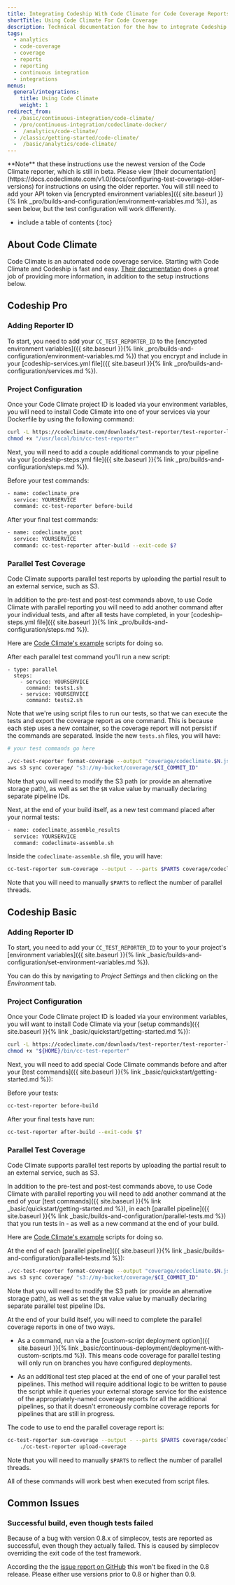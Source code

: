 ```yaml
---
title: Integrating Codeship With Code Climate for Code Coverage Reports
shortTitle: Using Code Climate For Code Coverage
description: Technical documentation for the how to integrate Codeship with Code Climate to automatically check your code coverage with every build
tags:
  - analytics
  - code-coverage
  - coverage
  - reports
  - reporting
  - continuous integration
  - integrations
menus:
  general/integrations:
    title: Using Code Climate
    weight: 1
redirect_from:
  - /basic/continuous-integration/code-climate/
  - /pro/continuous-integration/codeclimate-docker/
  -  /analytics/code-climate/
  - /classic/getting-started/code-climate/
  -  /basic/analytics/code-climate/  
---
```


<div class="info-block">
**Note** that these instructions use the newest version of the Code Climate reporter, which is still in beta. Please view [their documentation](https://docs.codeclimate.com/v1.0/docs/configuring-test-coverage-older-versions) for instructions on using the older reporter. You will still need to add your API token via [encrypted environment variables]({{ site.baseurl }}{% link _pro/builds-and-configuration/environment-variables.md %}), as seen below, but the test configuration will work differently.
</div>

* include a table of contents
{:toc}

## About Code Climate

Code Climate is an automated code coverage service. Starting with Code Climate and Codeship is fast and easy. [Their documentation](http://docs.codeclimate.com/article/219-setting-up-test-coverage) does a great job of providing more information, in addition to the setup instructions below.

## Codeship Pro

### Adding Reporter ID

To start, you need to add your `CC_TEST_REPORTER_ID` to the [encrypted environment variables]({{ site.baseurl }}{% link _pro/builds-and-configuration/environment-variables.md %}) that you encrypt and include in your [codeship-services.yml file]({{ site.baseurl }}{% link _pro/builds-and-configuration/services.md %}).

### Project Configuration

Once your Code Climate project ID is loaded via your environment variables, you will need to install Code Climate into one of your services via your Dockerfile by using the following command:

```bash
curl -L https://codeclimate.com/downloads/test-reporter/test-reporter-latest-linux-amd64 > "$/usr/local/bin/cc-test-reporter"
chmod +x "/usr/local/bin/cc-test-reporter"
```

Next, you will need to add a couple additional commands to your pipeline via your [codeship-steps.yml file]({{ site.baseurl }}{% link _pro/builds-and-configuration/steps.md %}).

Before your test commands:

```bash
- name: codeclimate_pre
  service: YOURSERVICE
  command: cc-test-reporter before-build
```

After your final test commands:

```bash
- name: codeclimate_post
  service: YOURSERVICE
  command: cc-test-reporter after-build --exit-code $?
```

### Parallel Test Coverage

Code Climate supports parallel test reports by uploading the partial result to an external service, such as S3.

In addition to the pre-test and post-test commands above, to use Code Climate with parallel reporting you will need to add another command after your individual tests, and after all tests have completed, in your [codeship-steps.yml file]({{ site.baseurl }}{% link _pro/builds-and-configuration/steps.md %}).

Here are [Code Climate's example](https://github.com/codeclimate/test-reporter#low-level-usage) scripts for doing so.

After each parallel test command you'll run a new script:

```
- type: parallel
  steps:
    - service: YOURSERVICE
      command: tests1.sh
    - service: YOURSERVICE
      command: tests2.sh
```

Note that we're using script files to run our tests, so that we can execute the tests and export the coverage report as one command. This is because each step uses a new container, so the coverage report will not persist if the commands are separated. Inside the new `tests.sh` files, you will have:

```bash
# your test commands go here

./cc-test-reporter format-coverage --output "coverage/codeclimate.$N.json"
aws s3 sync coverage/ "s3://my-bucket/coverage/$CI_COMMIT_ID"
```

Note that you will need to modify the S3 path (or provide an alternative storage path), as well as set the `$N` value value by manually declaring separate pipeline IDs.

Next, at the end of your build itself, as a new test command placed after your normal tests:

```bash
- name: codeclimate_assemble_results
  service: YOURSERVICE
  command: codeclimate-assemble.sh
```

Inside the `codeclimate-assemble.sh` file, you will have:

```bash
cc-test-reporter sum-coverage --output - --parts $PARTS coverage/codeclimate.*.json | \
```

Note that you will need to manually `$PARTS` to reflect the number of parallel threads.

## Codeship Basic

### Adding Reporter ID

To start, you need to add your `CC_TEST_REPORTER_ID` to your to your project's [environment variables]({{ site.baseurl }}{% link _basic/builds-and-configuration/set-environment-variables.md %}).

You can do this by navigating to _Project Settings_ and then clicking on the _Environment_ tab.

### Project Configuration

Once your Code Climate project ID is loaded via your environment variables, you will want to install Code Climate via your [setup commands]({{ site.baseurl }}{% link _basic/quickstart/getting-started.md %}):

```bash
curl -L https://codeclimate.com/downloads/test-reporter/test-reporter-latest-linux-amd64 > "${HOME}/bin/cc-test-reporter"
chmod +x "${HOME}/bin/cc-test-reporter"
```

Next, you will need to add special Code Climate commands before and after your [test commands]({{ site.baseurl }}{% link _basic/quickstart/getting-started.md %}):

Before your tests:

```bash
cc-test-reporter before-build
```

After your final tests have run:

```bash
cc-test-reporter after-build --exit-code $?
```

### Parallel Test Coverage

Code Climate supports parallel test reports by uploading the partial result to an external service, such as S3.

In addition to the pre-test and post-test commands above, to use Code Climate with parallel reporting you will need to add another command at the end of your [test commands]({{ site.baseurl }}{% link _basic/quickstart/getting-started.md %}), in each [parallel pipeline]({{ site.baseurl }}{% link _basic/builds-and-configuration/parallel-tests.md %}) that you run tests in - as well as a new command at the end of your build.

Here are [Code Climate's example](https://github.com/codeclimate/test-reporter#low-level-usage) scripts for doing so.

At the end of each [parallel pipeline]({{ site.baseurl }}{% link _basic/builds-and-configuration/parallel-tests.md %}):

```bash
./cc-test-reporter format-coverage --output "coverage/codeclimate.$N.json"
aws s3 sync coverage/ "s3://my-bucket/coverage/$CI_COMMIT_ID"
```

Note that you will need to modify the S3 path (or provide an alternative storage path), as well as set the `$N` value value by manually declaring separate parallel test pipeline IDs.

At the end of your build itself, you will need to complete the parallel coverage reports in one of two ways.

- As a command, run via a the [custom-script deployment option]({{ site.baseurl }}{% link _basic/continuous-deployment/deployment-with-custom-scripts.md %}). This means code coverage for parallel testing will only run on branches you have configured deployments.

- As an additional test step placed at the end of one of your parallel test pipelines. This method will require additional logic to be written to pause the script while it queries your external storage service for the existence of the appropriately-named coverage reports for all the additional pipelines, so that it doesn't erroneously combine coverage reports for pipelines that are still in progress.

The code to use to end the parallel coverage report is:

```bash
cc-test-reporter sum-coverage --output - --parts $PARTS coverage/codeclimate.*.json | \
    ./cc-test-reporter upload-coverage
```

Note that you will need to manually `$PARTS` to reflect the number of parallel threads.

All of these commands will work best when executed from script files.

## Common Issues

### Successful build, even though tests failed

Because of a bug with version 0.8.x of simplecov, tests are reported as successful, even though they actually failed. This is caused by simplecov overriding the exit code of the test framework.

According the the [issue report on GitHub](https://github.com/colszowka/simplecov/issues/281) this won't be fixed in the 0.8 release. Please either use versions prior to 0.8 or higher than 0.9.
